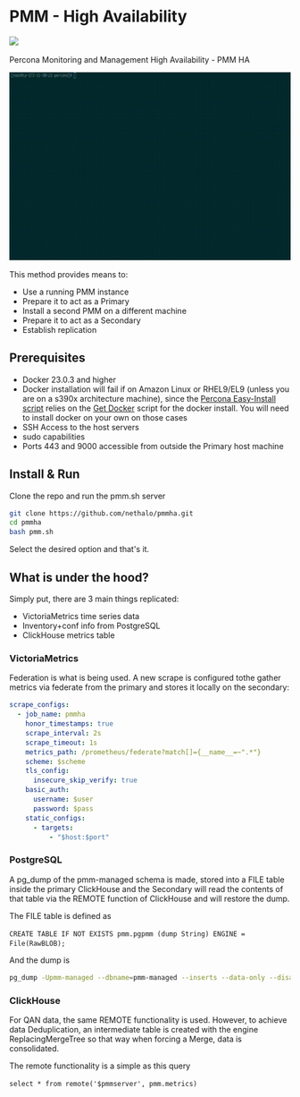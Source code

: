 # PMM - High Availability
![](https://www.percona.com/wp-content/uploads/2023/01/Groupdocs-icons-3.svg)

Percona Monitoring and Management High Availability - PMM HA 

![](https://github.com/nethalo/pmmha/blob/513e4000a4fc73251b495e475d00fcc7eb708219/replica.gif)

This method provides means to:

- Use a running PMM instance
- Prepare it to act as a Primary
- Install a second PMM on a different machine
- Prepare it to act as a Secondary
- Establish replication

## Prerequisites

- Docker 23.0.3 and higher
- Docker installation will fail if on Amazon Linux or RHEL9/EL9 (unless you are on a s390x architecture machine), since the [Percona Easy-Install script](https://docs.percona.com/percona-monitoring-and-management/setting-up/server/easy-install.html) relies on the [Get Docker](https://get.docker.com/) script for the docker install. You will need to install docker on your own on those cases
- SSH Access to the host servers
- sudo capabilities
- Ports 443 and 9000 accessible from outside the Primary host machine

## Install & Run

Clone the repo and run the pmm.sh server

```bash
git clone https://github.com/nethalo/pmmha.git
cd pmmha
bash pmm.sh
```
Select the desired option and that's it.

## What is under the hood?

Simply put, there are 3 main things replicated: 

- VictoriaMetrics time series data
- Inventory+conf info from PostgreSQL
- ClickHouse metrics table

### VictoriaMetrics

Federation is what is being used. A new scrape is configured tothe gather metrics via federate from the primary and stores it locally on the secondary:

```yaml
scrape_configs:
  - job_name: pmmha
    honor_timestamps: true
    scrape_interval: 2s
    scrape_timeout: 1s
    metrics_path: /prometheus/federate?match[]={__name__=~".*"}
    scheme: $scheme
    tls_config:
      insecure_skip_verify: true
    basic_auth:
      username: $user
      password: $pass
    static_configs:
      - targets:
          - "$host:$port"
```

### PostgreSQL

A pg_dump of the pmm-managed schema is made, stored into a FILE table inside the primary ClickHouse and the Secondary will read the contents of that table via the REMOTE function of ClickHouse and will restore the dump.

The FILE table is defined as

`CREATE TABLE IF NOT EXISTS pmm.pgpmm (dump String) ENGINE = File(RawBLOB);`

And the dump is

```bash
pg_dump -Upmm-managed --dbname=pmm-managed --inserts --data-only --disable-triggers > /srv/clickhouse/data/pmm/pgpmm/data.RawBLOB
```

### ClickHouse

For QAN data, the same REMOTE functionality is used. However, to achieve data Deduplication, an intermediate table is created with the engine ReplacingMergeTree so that way when forcing a Merge, data is consolidated. 

The remote functionality is a simple as this query

`select * from remote('$pmmserver', pmm.metrics)`
